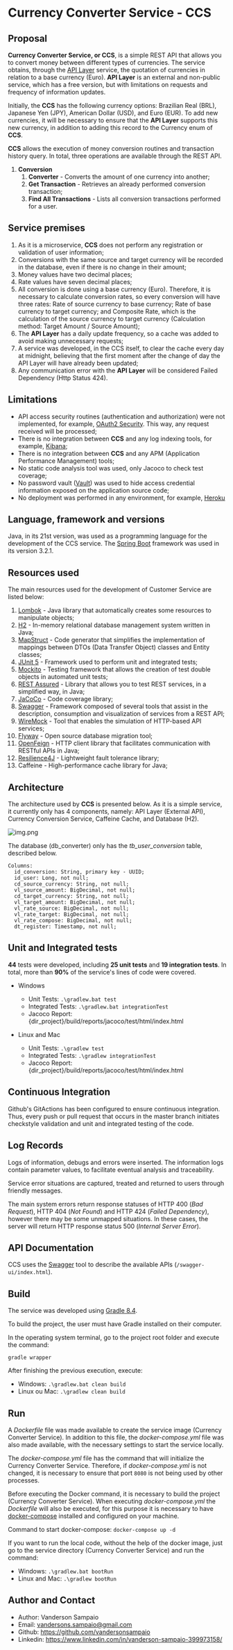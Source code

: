 # Currency Converter Service - CCS

## Proposal

**Currency Converter Service, or CCS**, is a simple REST API that allows you to convert money between different types of currencies.
The service obtains, through the [API Layer](https://apilayer.com/marketplace/exchangerates_data-api) service, the quotation of currencies in relation to a base currency (Euro).
**API Layer** is an external and non-public service, which has a free version, but with limitations on requests and frequency of information updates.

Initially, the **CCS** has the following currency options: Brazilian Real (BRL), Japanese Yen (JPY), American Dollar (USD), and Euro (EUR).
To add new currencies, it will be necessary to ensure that the **API Layer** supports this new currency, 
in addition to adding this record to the Currency enum of **CCS**.

**CCS** allows the execution of money conversion routines and transaction history query.
In total, three operations are available through the REST API.

1. **Conversion**
    1. **Converter** - Converts the amount of one currency into another;
    2. **Get Transaction** - Retrieves an already performed conversion transaction;
    3. **Find All Transactions** - Lists all conversion transactions performed for a user.


## Service premises

1. As it is a microservice, **CCS** does not perform any registration or validation of user information;
2. Conversions with the same source and target currency will be recorded in the database, even if there is no change in their amount;
3. Money values have two decimal places;
4. Rate values have seven decimal places;
5. All conversion is done using a base currency (Euro). Therefore, it is necessary to calculate conversion rates, 
so every conversion will have three rates: Rate of source currency to base currency; Rate of base currency to target currency; 
and Composite Rate, which is the calculation of the source currency to target currency (Calculation method: Target Amount / Source Amount);
6. The **API Layer** has a daily update frequency, so a cache was added to avoid making unnecessary requests;
7. A service was developed, in the CCS itself, to clear the cache every day at midnight, 
believing that the first moment after the change of day the API Layer will have already been updated;
8. Any communication error with the **API Layer** will be considered Failed Dependency (Http Status 424). 


## Limitations
- API access security routines (authentication and authorization) were not implemented, for example, [OAuth2 Security](https://oauth.net/2/). 
This way, any request received will be processed;
- There is no integration between **CCS** and any log indexing tools, for example, [Kibana](https://www.elastic.co/pt/kibana);
- There is no integration between **CCS** and any APM (Application Performance Management) tools;
- No static code analysis tool was used, only Jacoco to check test coverage;
- No password vault ([Vault](https://www.vaultproject.io/)) was used to hide access credential information exposed on the
application source code;
- No deployment was performed in any environment, for example, [Heroku](https://dashboard.heroku.com/)

## Language, framework and versions

Java, in its 21st version, was used as a programming language for the development of the CCS service. The [Spring Boot](https://spring.io/projects/spring-boot) framework was used in its version 3.2.1.

## Resources used

The main resources used for the development of Customer Service are listed below:
1. [Lombok](https://projectlombok.org/) - Java library that automatically creates some resources to manipulate objects;
2. [H2](https://www.h2database.com/html/main.html) - In-memory relational database management system written in Java;
3. [MapStruct](https://mapstruct.org/) - Code generator that simplifies the implementation of mappings between DTOs (Data Transfer Object) classes and Entity classes;
4. [JUnit 5](https://junit.org/junit5/) - Framework used to perform unit and integrated tests;
5. [Mockito](https://site.mockito.org/) - Testing framework that allows the creation of test double objects in automated unit tests;
6. [REST Assured](https://rest-assured.io/) - Library that allows you to test REST services, in a simplified way, in Java;
7. [JaCoCo](https://www.eclemma.org/jacoco/) - Code coverage library;
8. [Swagger](https://swagger.io/) - Framework composed of several tools that assist in the description, consumption and visualization of services from a REST API;
9. [WireMock](https://www.wiremock.io/) - Tool that enables the simulation of HTTP-based API services;
10. [Flyway](https://flywaydb.org/) - Open source database migration tool;
11. [OpenFeign](https://spring.io/projects/spring-cloud-openfeign) - HTTP client library that facilitates communication with RESTful APIs in Java;
12. [Resilience4J](https://resilience4j.readme.io/) - Lightweight fault tolerance library;
13. Caffeine - High-performance cache library for Java;

## Architecture

The architecture used by **CCS** is presented below.
As it is a simple service, it currently only has 4 components, namely:
API Layer (External API), Currency Conversion Service, Caffeine Cache, and Database (H2).

![img.png](./img/Architecture-Solution.png)

The database (db_converter) only has the _tb_user_conversion_ table, described below.

    Columns:
      id_conversion: String, primary key - UUID;
      id_user: Long, not null;
      cd_source_currency: String, not null;
      vl_source_amount: BigDecimal, not null;
      cd_target_currency: String, not null;
      vl_target_amount: BigDecimal, not null;
      vl_rate_source: BigDecimal, not null;
      vl_rate_target: BigDecimal, not null;
      vl_rate_compose: BigDecimal, not null;
      dt_register: Timestamp, not null;



## Unit and Integrated tests

**44** tests were developed, including **25 unit tests** and **19 integration tests**.
In total, more than **90%** of the service's lines of code were covered.

- Windows
   - Unit Tests: `.\gradlew.bat test`
   - Integrated Tests: `.\gradlew.bat integrationTest`
   - Jacoco Report: {dir_project}/build/reports/jacoco/test/html/index.html

- Linux and Mac
   - Unit Tests: `.\gradlew test`
   - Integrated Tests: `.\gradlew integrationTest`
   - Jacoco Report: {dir_project}/build/reports/jacoco/test/html/index.html

## Continuous Integration

Github's GitActions has been configured to ensure continuous integration. 
Thus, every push or pull request that occurs in the master branch initiates checkstyle validation 
and unit and integrated testing of the code.

## Log Records

Logs of information, debugs and errors were inserted.
The information logs contain parameter values, to facilitate eventual analysis and traceability.

Service error situations are captured, treated and returned to users through friendly messages.

The main system errors return response statuses of HTTP 400 (_Bad Request_), HTTP 404 (_Not Found_) 
and HTTP 424 (_Failed Dependency_), however there may be some unmapped situations. In these cases, 
the server will return HTTP response status 500 (_Internal Server Error_).

## API Documentation

CCS uses the [Swagger](https://swagger.io/) tool to describe the available APIs (`/swagger-ui/index.html`).

## Build

The service was developed using [Gradle 8.4](https://gradle.org/).

To build the project, the user must have Gradle installed on their computer.

In the operating system terminal, go to the project root folder and execute the command:

`gradle wrapper`

After finishing the previous execution, execute:

- Windows: `.\gradlew.bat clean build`
- Linux ou Mac: `.\gradlew clean build`


## Run

A _Dockerfile_ file was made available to create the service image (Currency Converter Service).
In addition to this file, the _docker-compose.yml_ file was also made available, with the necessary 
settings to start the service locally.

The _docker-compose.yml_ file has the command that will initialize the Currency Converter Service. 
Therefore, if _docker-compose.yml_ is not changed, it is necessary to ensure that port `8080` is not 
being used by other processes.

Before executing the Docker command, it is necessary to build the project (Currency Converter Service).
When executing _docker-compose.yml_ the _Dockerfile_ will also be executed, for this purpose it is necessary 
to have [docker-compose](https://docs.docker.com/compose/) installed and configured on your machine.

Command to start docker-compose: `docker-compose up -d`

If you want to run the local code, without the help of the docker image, just go to the service directory
(Currency Converter Service) and run the command:

- Windows: `.\gradlew.bat bootRun`
- Linux and Mac: `.\gradlew bootRun`

## Author and Contact

- Author: Vanderson Sampaio
- Email: vandersons.sampaio@gmail.com
- Github: https://github.com/vandersonsampaio
- Linkedin: https://www.linkedin.com/in/vanderson-sampaio-399973158/

